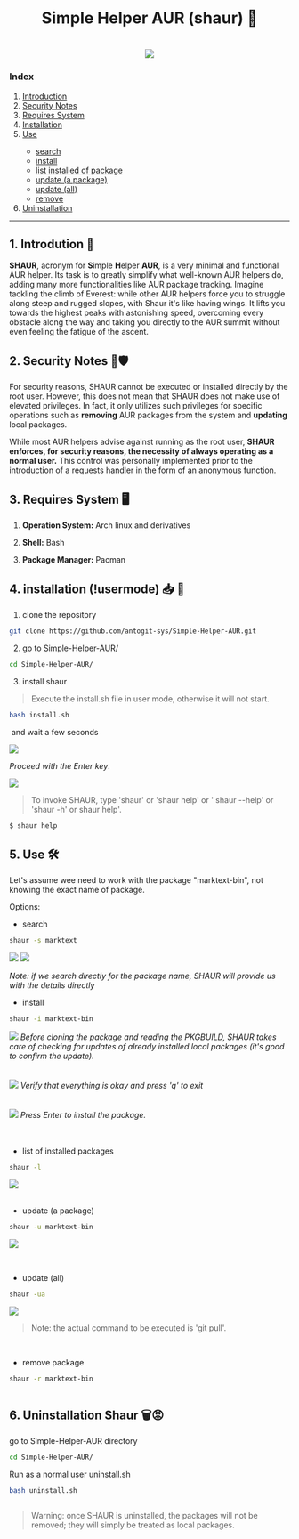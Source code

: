 <h1 align = "center"> Simple Helper AUR (shaur) 🦅 </h1>
<h1 align = "center">
    <img src='img/banner_shaur.png'/>
</h1>

<h3>Index </h3>
<ol>
    <li><a href='#t1'>Introduction</a></li>
    <li><a href='#t2'>Security Notes</a></li>
    <li><a href='#t3'>Requires System</a></li>
    <li><a href='#t4'>Installation</a></li>
    <li><a href='#t5'>Use</a></li>
		<ul>
			<li><a href='#t5.1'>search</a></li>
			<li><a href='#t5.2'>install</a></li>
			<li><a href='#t5.3'>list installed of package</a></li>
			<li><a href='#t5.4'>update (a package)</a></li>
			<li><a href='#t5.5'>update (all)</a></li>
			<li><a href='#t5.6'>remove</a></li>
		</ul>
    <li><a href='#t6'>Uninstallation</a></li>
</ol>

<hr>

<a name="t1"></a>

## 1. Introdution 🚀

**SHAUR**,  acronym for **S**imple **H**elper **AUR**, is a very minimal and functional AUR helper. Its task is to greatly simplify what well-known AUR helpers do, adding many more functionalities like AUR package tracking. Imagine tackling the climb of Everest: while other AUR helpers force you to struggle along steep and rugged slopes, with Shaur it's like having wings. It lifts you towards the highest peaks with astonishing speed, overcoming every obstacle along the way and taking you directly to the AUR summit without even feeling the fatigue of the ascent.

<a name="t2"></a>

## 2. Security Notes 📄🛡️

For security reasons, SHAUR cannot be executed or installed directly by the root user. However, this does not mean that SHAUR does not make use of elevated privileges. In fact, it only utilizes such privileges for specific operations such as **removing** AUR packages from the system and **updating** local packages. 

While most AUR helpers advise against running as the root user, **SHAUR enforces, for security reasons, the necessity of always operating as a normal user.** This control was personally implemented prior to the introduction of a requests handler in the form of an anonymous function.

<a name="t3"></a>

## 3. Requires System 🖥️

1) **Operation System:** Arch linux and derivatives

2) **Shell:** Bash

3) **Package Manager:** Pacman 

<a name="t4"></a>

## 4. installation (!usermode) 📥 🙂

1) clone the repository

```bash
git clone https://github.com/antogit-sys/Simple-Helper-AUR.git
```

2. go to Simple-Helper-AUR/

```bash
cd Simple-Helper-AUR/
```

3. install shaur

> Execute the install.sh file in user mode, otherwise it will not start.

```bash
bash install.sh
```

 and wait a few seconds

<img src="img/dialog_shaur.png" />

*Proceed with the Enter key*.

<img src="img/install_shaur.png" />

> To invoke SHAUR, type 'shaur' 
> or 'shaur help' or ' shaur --help' or 'shaur -h' or shaur help'.

```bash
$ shaur help
```

<a name="t5"></a>

## 5. Use 🛠️

Let's assume wee need to work with the package "marktext-bin", not knowing the exact name of package.

Options:

<a name="t5.1"></a>

<ul><li>search</li></ul>

```bash
shaur -s marktext
```

<img src="img/search1_shaur.png"/>

<img src="img/search2_shaur.png"/>

<i>Note: if we search directly for the package name, SHAUR will provide us with the details directly</i>

<a name="t5.2"></a>

<ul><li>install</li></ul>

```bash
shaur -i marktext-bin
```

<img src="img/pkgi.png"/>
<i>Before cloning the package and reading the PKGBUILD, SHAUR takes care of checking for updates of already installed local packages (it's good to confirm the update).</i>
<br>
<br>
<br>
<img src="img/pkgi1.png"/>
<i>Verify that everything is okay and press 'q' to exit</i>
<br>
<br>
<br>
<img src="img/pkgi2.png"/>
<i>Press Enter to install the package.</i>
<br>
<br>
<br>

<a name="t5.3"></a>

<ul><li>list of installed packages</li></ul>

```bash
shaur -l
```

![](img/list1.png)
<br><br>

<a name="t5.4"></a>

<ul><li>update (a package)</li></ul>

```bash
shaur -u marktext-bin
```

![](img/u.png)

<br>

<a name="t5.5"></a>

<ul><li>update (all)</li></ul>

```bash
shaur -ua
```

![](img/ua.png)

> Note: the actual command to be executed is 'git pull'.

<br>

<a name="t5.6"></a>

<ul><li>remove package</li></ul>

```bash
shaur -r marktext-bin
```

<img title="" src="img/rm.png" alt="">

<a name="t6"></a>

## 6. Uninstallation Shaur 🗑️😡

go to Simple-Helper-AUR directory

```bash
cd Simple-Helper-AUR/
```

Run as a normal user uninstall.sh

```bash
bash uninstall.sh
```

<img title="" src="img/uninstall.png" alt="">

> Warning: once SHAUR is uninstalled, the packages will not be removed; they will simply be treated as local packages. 
